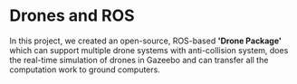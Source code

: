 # Drones and ROS
In this project, we created an open-source, ROS-based **'Drone Package'** which can support multiple drone systems with anti-collision system, does the real-time simulation of drones in Gazeebo and can transfer all the computation work to ground computers.
